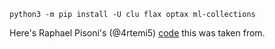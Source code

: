 ```
python3 -m pip install -U clu flax optax ml-collections
```

Here's Raphael Pisoni's (@4rtemi5) [code](https://colab.research.google.com/drive/1KUKFEMneQMS3OzPYnWZGkEnry3PdzCfn) this was taken from.



